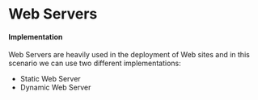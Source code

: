 # Web Servers

#### Implementation

Web Servers are heavily used in the deployment of Web sites and in this scenario we can use two different implementations:

* Static Web Server
* Dynamic Web Server
